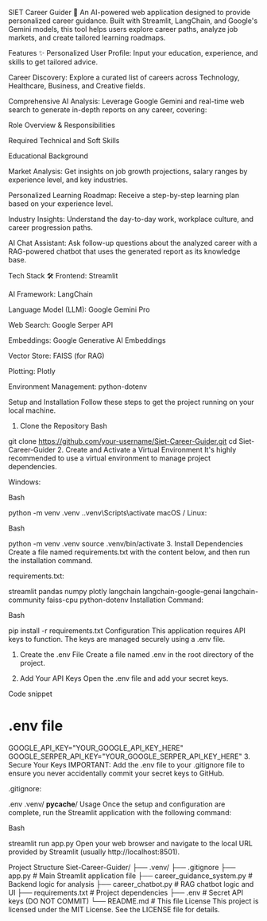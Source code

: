 SIET Career Guider 🚀
An AI-powered web application designed to provide personalized career guidance. Built with Streamlit, LangChain, and Google's Gemini models, this tool helps users explore career paths, analyze job markets, and create tailored learning roadmaps.

Features ✨
Personalized User Profile: Input your education, experience, and skills to get tailored advice.

Career Discovery: Explore a curated list of careers across Technology, Healthcare, Business, and Creative fields.

Comprehensive AI Analysis: Leverage Google Gemini and real-time web search to generate in-depth reports on any career, covering:

Role Overview & Responsibilities

Required Technical and Soft Skills

Educational Background

Market Analysis: Get insights on job growth projections, salary ranges by experience level, and key industries.

Personalized Learning Roadmap: Receive a step-by-step learning plan based on your experience level.

Industry Insights: Understand the day-to-day work, workplace culture, and career progression paths.

AI Chat Assistant: Ask follow-up questions about the analyzed career with a RAG-powered chatbot that uses the generated report as its knowledge base.

Tech Stack 🛠️
Frontend: Streamlit

AI Framework: LangChain

Language Model (LLM): Google Gemini Pro

Web Search: Google Serper API

Embeddings: Google Generative AI Embeddings

Vector Store: FAISS (for RAG)

Plotting: Plotly

Environment Management: python-dotenv

Setup and Installation
Follow these steps to get the project running on your local machine.

1. Clone the Repository
Bash

git clone https://github.com/your-username/Siet-Career-Guider.git
cd Siet-Career-Guider
2. Create and Activate a Virtual Environment
It's highly recommended to use a virtual environment to manage project dependencies.

Windows:

Bash

python -m venv .venv
.\.venv\Scripts\activate
macOS / Linux:

Bash

python -m venv .venv
source .venv/bin/activate
3. Install Dependencies
Create a file named requirements.txt with the content below, and then run the installation command.

requirements.txt:

streamlit
pandas
numpy
plotly
langchain
langchain-google-genai
langchain-community
faiss-cpu
python-dotenv
Installation Command:

Bash

pip install -r requirements.txt
Configuration
This application requires API keys to function. The keys are managed securely using a .env file.

1. Create the .env File
Create a file named .env in the root directory of the project.

2. Add Your API Keys
Open the .env file and add your secret keys.

Code snippet

# .env file
GOOGLE_API_KEY="YOUR_GOOGLE_API_KEY_HERE"
GOOGLE_SERPER_API_KEY="YOUR_GOOGLE_SERPER_API_KEY_HERE"
3. Secure Your Keys
IMPORTANT: Add the .env file to your .gitignore file to ensure you never accidentally commit your secret keys to GitHub.

.gitignore:

.env
.venv/
__pycache__/
Usage
Once the setup and configuration are complete, run the Streamlit application with the following command:

Bash

streamlit run app.py
Open your web browser and navigate to the local URL provided by Streamlit (usually http://localhost:8501).

Project Structure
Siet-Career-Guider/
├── .venv/
├── .gitignore
├── app.py                  # Main Streamlit application file
├── career_guidance_system.py # Backend logic for analysis
├── career_chatbot.py       # RAG chatbot logic and UI
├── requirements.txt        # Project dependencies
├── .env                    # Secret API keys (DO NOT COMMIT)
└── README.md               # This file
License
This project is licensed under the MIT License. See the LICENSE file for details.
